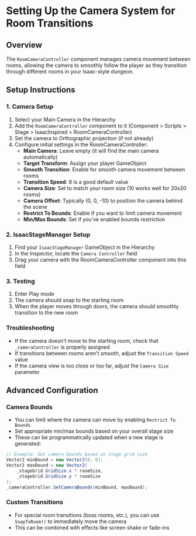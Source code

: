 # Setting Up the Camera System for Room Transitions

## Overview
The `RoomCameraController` component manages camera movement between rooms, allowing the camera to smoothly follow the player as they transition through different rooms in your Isaac-style dungeon.

## Setup Instructions

### 1. Camera Setup
1. Select your Main Camera in the Hierarchy
2. Add the `RoomCameraController` component to it (Component > Scripts > Stage > IsaacInspired > RoomCameraController)
3. Set the camera to Orthographic projection (if not already)
4. Configure initial settings in the RoomCameraController:
   - **Main Camera**: Leave empty (it will find the main camera automatically)
   - **Target Transform**: Assign your player GameObject
   - **Smooth Transition**: Enable for smooth camera movement between rooms
   - **Transition Speed**: 8 is a good default value
   - **Camera Size**: Set to match your room size (10 works well for 20x20 rooms)
   - **Camera Offset**: Typically (0, 0, -10) to position the camera behind the scene
   - **Restrict To Bounds**: Enable if you want to limit camera movement
   - **Min/Max Bounds**: Set if you've enabled bounds restriction

### 2. IsaacStageManager Setup
1. Find your `IsaacStageManager` GameObject in the Hierarchy
2. In the Inspector, locate the `Camera Controller` field
3. Drag your camera with the RoomCameraController component into this field

### 3. Testing
1. Enter Play mode
2. The camera should snap to the starting room
3. When the player moves through doors, the camera should smoothly transition to the new room

### Troubleshooting
- If the camera doesn't move to the starting room, check that `_cameraController` is properly assigned
- If transitions between rooms aren't smooth, adjust the `Transition Speed` value
- If the camera view is too close or too far, adjust the `Camera Size` parameter

## Advanced Configuration

### Camera Bounds
- You can limit where the camera can move by enabling `Restrict To Bounds`
- Set appropriate min/max bounds based on your overall stage size
- These can be programmatically updated when a new stage is generated:

```csharp
// Example: Set camera bounds based on stage grid size
Vector2 minBound = new Vector2(0, 0);
Vector2 maxBound = new Vector2(
    _stageGrid.GridSize.x * roomSize, 
    _stageGrid.GridSize.y * roomSize
);
_cameraController.SetCameraBounds(minBound, maxBound);
```

### Custom Transitions
- For special room transitions (boss rooms, etc.), you can use `SnapToRoom()` to immediately move the camera
- This can be combined with effects like screen shake or fade-ins
